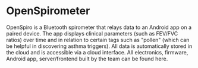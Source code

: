 # OpenSpirometer
OpenSpiro is a Bluetooth spirometer that relays data to an Android app on a paired device. The app displays clinical parameters (such as FEV/FVC ratios) over time and in relation to certain tags such as "pollen" (which can be helpful in discovering asthma triggers). All data is automatically stored in the cloud and is accessible via a cloud interface. All electronics, firmware, Android app, server/frontend built by the team can be found here. 

